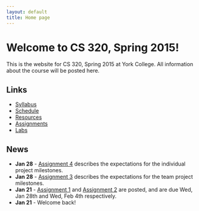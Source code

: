 ```yaml
---
layout: default
title: Home page
---
```


# Welcome to CS 320, Spring 2015!

This is the website for CS 320, Spring 2015 at York College.
All information about the course will be posted here.

## Links

* [Syllabus](syllabus.html)
* [Schedule](schedule.html)
* [Resources](resources/index.html)
* [Assignments](assign/index.html)
* [Labs](labs/index.html)

## News

* **Jan 28** - [Assignment 4](assign/assign04.html) describes the expectations for the individual project milestones.
* **Jan 28** - [Assignment 3](assign/assign03.html) describes the expectations for the team project milestones.
* **Jan 21** - [Assignment 1](assign/assign01.html) and [Assignment 2](assign/assign02.html) are posted, and are due Wed, Jan 28th and Wed, Feb 4th respectively.
* **Jan 21** - Welcome back!

<!-- vim:set wrap: ­-->
<!-- vim:set linebreak: -->
<!-- vim:set nolist: -->
